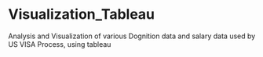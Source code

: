 # Visualization_Tableau
Analysis and Visualization of various Dognition data and salary data used by US VISA Process, using tableau
